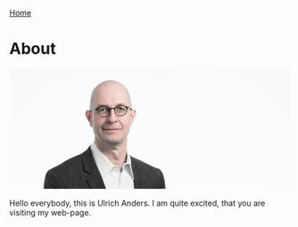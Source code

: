 [Home](/)

# About

![Ulrich Anders](Prof-Dr-Ulrich-Anders.jpg)

Hello everybody, this is Ulrich Anders. I am quite excited, that you are visiting my web-page.
